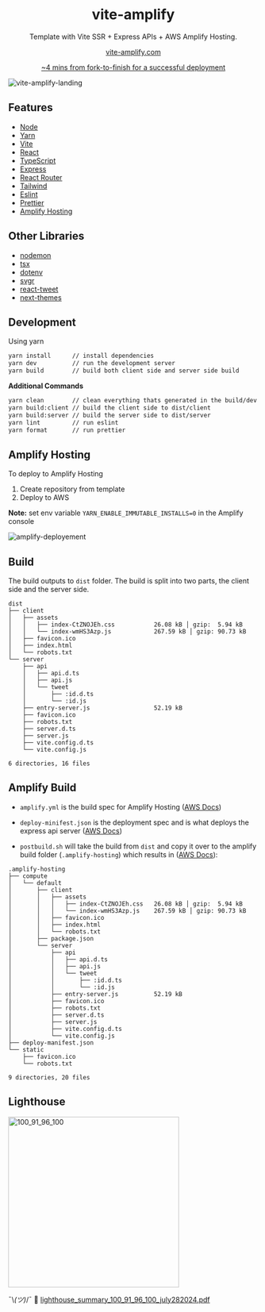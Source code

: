 <div align="center">

# vite-amplify

Template with Vite SSR + Express APIs + AWS Amplify Hosting.

<a href="https://vite-amplify.com" rel="noopener noreferrer" target="_blank">vite-amplify.com</a>

<a href="https://www.youtube.com/watch?v=dsHQUgwkZ7s" rel="noopener noreferrer" target="_blank">~4 mins from fork-to-finish for a successful deployment</a>
</div>

![vite-amplify-landing](https://github.com/user-attachments/assets/e8b425da-55e0-46d9-ace3-496972f12cb4)

## Features

* [Node](https://nodejs.org/docs)
* [Yarn](https://classic.yarnpkg.com/en/docs)
* [Vite](https://vitejs.dev/guide/)
* [React](https://react.dev/reference/react)
* [TypeScript](https://www.typescriptlang.org/docs/)
* [Express](https://expressjs.com/en/4x/api.html)
* [React Router](https://reactrouter.com/en/main)
* [Tailwind](https://tailwindcss.com/docs)
* [Eslint](https://eslint.org/docs/latest/)
* [Prettier](https://prettier.io/docs/en/)
* [Amplify Hosting](https://docs.aws.amazon.com/amplify/latest/userguide)

## Other Libraries

* [nodemon](https://github.com/remy/nodemon)
* [tsx](https://github.com/privatenumber/tsx)
* [dotenv](https://github.com/motdotla/dotenv?tab=readme-ov-file)
* [svgr](https://github.com/gregberge/svgr)
* [react-tweet](https://github.com/vercel/react-tweet)
* [next-themes](https://github.com/pacocoursey/next-themes)

## Development

Using yarn
```bash
yarn install      // install dependencies
yarn dev          // run the development server
yarn build        // build both client side and server side build
```

**Additional Commands**

```bash
yarn clean        // clean everything thats generated in the build/dev process
yarn build:client // build the client side to dist/client
yarn build:server // build the server side to dist/server
yarn lint         // run eslint
yarn format       // run prettier
```

## Amplify Hosting

To deploy to Amplify Hosting

1. Create repository from template
2. Deploy to AWS

**Note:** set env variable `YARN_ENABLE_IMMUTABLE_INSTALLS=0` in the Amplify console

![amplify-deployement](https://github.com/user-attachments/assets/238a3d46-d229-4205-afe6-9b0516afdde4)

## Build

The build outputs to `dist` folder. The build is split into two parts, the client side and the server side.

```console
dist
├── client
│   ├── assets
│   │   ├── index-CtZNOJEh.css           26.08 kB │ gzip:  5.94 kB
│   │   └── index-wmHS3Azp.js            267.59 kB │ gzip: 90.73 kB
│   ├── favicon.ico
│   ├── index.html
│   └── robots.txt
└── server
    ├── api
    │   ├── api.d.ts
    │   ├── api.js
    │   └── tweet
    │       ├── :id.d.ts
    │       └── :id.js
    ├── entry-server.js                  52.19 kB
    ├── favicon.ico
    ├── robots.txt
    ├── server.d.ts
    ├── server.js
    ├── vite.config.d.ts
    └── vite.config.js

6 directories, 16 files
```

## Amplify Build

* `amplify.yml` is the build spec for Amplify Hosting ([AWS Docs](https://docs.aws.amazon.com/amplify/latest/userguide/build-settings.html))

* `deploy-minifest.json` is the deployment spec and is what deploys the express api server ([AWS Docs](https://docs.aws.amazon.com/amplify/latest/userguide/ssr-deployment-specification.html))

* `postbuild.sh` will take the build from `dist` and copy it over to the amplify build folder (`.amplify-hosting`) which results in ([AWS Docs](https://docs.aws.amazon.com/amplify/latest/userguide/deploy-express-server.html)):

```console
.amplify-hosting
├── compute
│   └── default
│       ├── client
│       │   ├── assets
│       │   │   ├── index-CtZNOJEh.css   26.08 kB │ gzip:  5.94 kB
│       │   │   └── index-wmHS3Azp.js    267.59 kB │ gzip: 90.73 kB
│       │   ├── favicon.ico
│       │   ├── index.html
│       │   └── robots.txt
│       ├── package.json
│       └── server
│           ├── api
│           │   ├── api.d.ts
│           │   ├── api.js
│           │   └── tweet
│           │       ├── :id.d.ts
│           │       └── :id.js
│           ├── entry-server.js          52.19 kB
│           ├── favicon.ico
│           ├── robots.txt
│           ├── server.d.ts
│           ├── server.js
│           ├── vite.config.d.ts
│           └── vite.config.js
├── deploy-manifest.json
└── static
    ├── favicon.ico
    └── robots.txt

9 directories, 20 files
```

## Lighthouse

<img width="344" alt="100_91_96_100" src="https://github.com/user-attachments/assets/aa73009d-2c8d-4b48-bd8c-231418a8f051">

¯\\_(ツ)_/¯ 🧂 [lighthouse_summary_100_91_96_100_july282024.pdf](https://github.com/user-attachments/files/16407666/lighthouse_summary_100_91_96_100_july282024.pdf)



